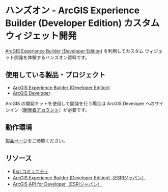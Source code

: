 # ハンズオン - ArcGIS Experience Builder (Developer Edition) カスタム ウィジェット開発

[ArcGIS Experience Builder (Developer Edition)](https://developers.arcgis.com/experience-builder/) を利用してカスタム ウィジェット開発を体験するハンズオン資料です。

## 使用している製品・プロジェクト

* [ArcGIS Experience Builder (Developer Edition)](https://developers.arcgis.com/experience-builder/)
* [ArcGIS Developer](https://developers.arcgis.com/)

ArcGIS の開発キットを使用して開発を行う場合は ArcGIS Developer へのサインイン（[開発者アカウント](https://developers.arcgis.com/)）が必要です。

## 動作環境

[製品ページ](https://www.esrij.com/products/experience-builder-dev/environments/)をご参照ください。

## リソース

* [Esri コミュニティ](https://community.esri.com/t5/arcgis-%E9%96%8B%E7%99%BA%E8%80%85%E3%82%B3%E3%83%9F%E3%83%A5%E3%83%8B%E3%83%86%E3%82%A3/ct-p/arcgis-japanese-developer-community)
* [ArcGIS Experience Builder (Developer Edition)（ESRIジャパン）](https://www.esrij.com/products/experience-builder-dev/)
* [ArcGIS API for Developer（ESRIジャパン）](https://www.esrij.com/products/arcgis-for-developers/)
